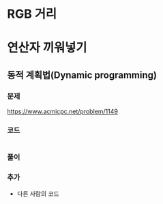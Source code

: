 RGB 거리
======================================================================
연산자 끼워넣기
==========================================================================
동적 계획법(Dynamic programming)
-------------------------------------------------------
> 

> 



### 문제
https://www.acmicpc.net/problem/1149

### 코드

``` python

```

### 풀이


### 추가


+ 다른 사람의 코드

